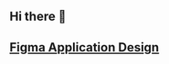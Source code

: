 ## Hi there 👋

<!--

**Here are some ideas to get you started:**

🙋‍♀️ A short introduction - what is your organization all about?
🌈 Contribution guidelines - how can the community get involved?
👩‍💻 Useful resources - where can the community find your docs? Is there anything else the community should know?
🍿 Fun facts - what does your team eat for breakfast?
🧙 Remember, you can do mighty things with the power of [Markdown](https://docs.github.com/github/writing-on-github/getting-started-with-writing-and-formatting-on-github/basic-writing-and-formatting-syntax)
-->
## [Figma Application Design](https://www.figma.com/board/H5nQwIlB9EX39d3oWfCa4d/Street-Smart?node-id=0-1&node-type=canvas&t=StMdGTt2Q5CDrEao-0)
